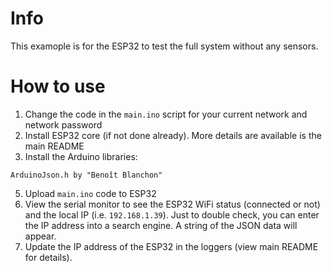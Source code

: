 # Info
This examople is for the ESP32 to test the full system without any sensors.

# How to use
1. Change the code in the ```main.ino``` script for your current network and network password
2. Install ESP32 core (if not done already). More details are available is the main README
3. Install the Arduino libraries:
```
ArduinoJson.h by "Benoît Blanchon"
```
5. Upload ```main.ino``` code to ESP32
6. View the serial monitor to see the ESP32 WiFi status (connected or not) and the local IP (i.e. ```192.168.1.39```). Just to double check, you can enter the IP address into a search engine. A string of the JSON data will appear.
7. Update the IP address of the ESP32 in the loggers (view main README for details).